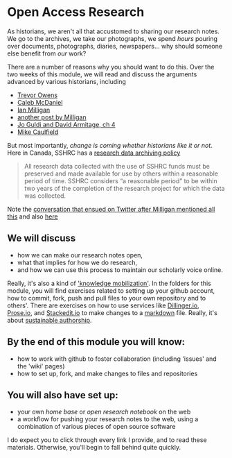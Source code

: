 Open Access Research
====================
As historians, we aren't all that accustomed to sharing our research notes. We go to the archives, we take our photographs, we spend *hours* pouring over documents, photographs, diaries, newspapers... why should someone else benefit from *our* work?

There are a number of reasons why you should want to do this. Over the two weeks of this module, we will read and discuss the arguments advanced by various historians, including
+ [Trevor Owens](http://www.trevorowens.org/2008/03/sunrise-on-methodology-and-radical-transparency-of-sources-in-historical-writing/)
+ [Caleb McDaniel](http://wcm1.web.rice.edu/open-notebook-history.html)
+ [Ian Milligan](http://ianmilligan.ca/2014/10/23/sshrcs-research-data-archiving-policy-and-historians/)
+ [another post by Milligan](http://ianmilligan.ca/2014/01/27/why-canadas-open-data-initiative-matters-to-historians/)
+ [Jo Guldi and David Armitage, ch 4](http://historymanifesto.cambridge.org/read/chapter-4-big-questions-big-data/)
+ [Mike Caulfield](http://hapgood.us/2014/11/06/federated-education-new-directions-in-digital-collaboration/)

But most importantly, *change is coming whether historians like it or not*. Here in Canada, SSHRC has a [research data archiving policy](http://www.sshrc-crsh.gc.ca/about-au_sujet/policies-politiques/statements-enonces/edata-donnees_electroniques-eng.aspx)

> All research data collected with the use of SSHRC funds must be preserved and made available for use by others within a reasonable period of time. SSHRC considers “a reasonable period” to be within two years of the completion of the research project for which the data was collected.

Note the [conversation that ensued on Twitter after Milligan mentioned all this](https://twitter.com/ianmilligan1/status/524932470001897472) and also [here](https://twitter.com/ianmilligan1/status/524932589875101697)

## We will discuss 
+ how we can make our research notes open, 
+ what that implies for how we do research, 
+ and how we can use this process to maintain our scholarly voice online.

Really, it's also a kind of ['knowledge mobilization'](http://www.sshrc-crsh.gc.ca/society-societe/community-communite/index-eng.aspx#2). In the folders for this module, you will find exercises related to setting up your github account, how to commit, fork, push and pull files to your own repository and to others'. There are exercises on how to use services like [Dillinger.io](http://dillinger.io), [Prose.io](http://prose.io), and [Stackedit.io](http://stackedit.io) to make changes to a [markdown](http://daringfireball.net/projects/markdown/) file. Really, it's about [sustainable authorship](http://programminghistorian.org/lessons/sustainable-authorship-in-plain-text-using-pandoc-and-markdown). 

## By the end of this module you will know:
+ how to work with github to foster collaboration (including 'issues' and the 'wiki' pages)
+ how to set up, fork, and make changes to files and repositories

## You will also have set up:
+ your own *home base* or *open research notebook* on the web
+ a workflow for pushing your research notes to the web, using a combination of various pieces of open source software

I do expect you to click through every link I provide, and to read these materials. Otherwise, you'll begin to fall behind quite quickly.
